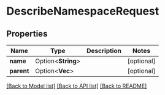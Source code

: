 # DescribeNamespaceRequest

## Properties

Name | Type | Description | Notes
------------ | ------------- | ------------- | -------------
**name** | Option<**String**> |  | [optional]
**parent** | Option<**Vec<String>**> |  | [optional]

[[Back to Model list]](../README.md#documentation-for-models) [[Back to API list]](../README.md#documentation-for-api-endpoints) [[Back to README]](../README.md)


